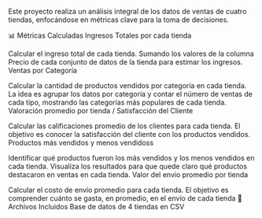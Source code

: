 Este proyecto realiza un análisis integral de los datos de ventas de cuatro tiendas, enfocándose en métricas clave para la toma de decisiones.

📊 Métricas Calculadas
Ingresos Totales por cada tienda

Calcular el ingreso total de cada tienda. Sumando los valores de la columna Precio de cada conjunto de datos de la tienda para estimar los ingresos.
Ventas por Categoría

Calcular la cantidad de productos vendidos por categoría en cada tienda. La idea es agrupar los datos por categoría y contar el número de ventas de cada tipo, mostrando las categorías más populares de cada tienda.
Valoración promedio por tienda / Satisfacción del Cliente

Calcular las calificaciones promedio de los clientes para cada tienda. El objetivo es conocer la satisfacción del cliente con los productos vendidos.
Productos más vendidos y menos vendidoss

Identificar qué productos fueron los más vendidos y los menos vendidos en cada tienda. Visualiza los resultados para que quede claro qué productos destacaron en ventas en cada tienda.
Valor del envío promedio por tienda

Calcular el costo de envío promedio para cada tienda. El objetivo es comprender cuánto se gasta, en promedio, en el envío de cada tienda
📌 Archivos Incluidos
Base de datos de 4 tiendas en CSV
